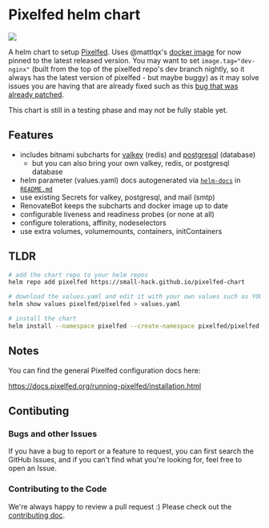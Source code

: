 # Pixelfed helm chart
<a href="https://github.com/small-hack/pixelfed-chart/releases"><img src="https://img.shields.io/github/v/release/small-hack/pixelfed-chart?style=plastic&labelColor=blue&color=green&logo=GitHub&logoColor=white"></a><br />

A helm chart to setup [Pixelfed](https://pixelfed.org/). Uses @mattlqx's [docker image](https://ghcr.io/mattlqx/docker-pixelfed) for now pinned to the latest released version. You may want to set `image.tag="dev-nginx"` (built from the top of the pixelfed repo's dev branch nightly, so it always has the latest version of pixelfed - but maybe buggy) as it may solve issues you are having that are already fixed such as this [bug that was already patched](https://github.com/pixelfed/pixelfed/issues/5220#issuecomment-2599854479).

This chart is still in a testing phase and may not be fully stable yet.

## Features

- includes bitnami subcharts for [valkey](https://github.com/bitnami/charts/blob/main/bitnami/valkey/README.md#parameters) (redis) and [postgresql](https://github.com/bitnami/charts/blob/main/bitnami/postgresql/README.md#parameters) (database)
  - but you can also bring your own valkey, redis, or postgresql database
- helm parameter (values.yaml) docs autogenerated via [`helm-docs`](https://github.com/norwoodj/helm-docs) in [`README.md`](./charts/pixelfed/README.md)
- use existing Secrets for valkey, postgresql, and mail (smtp)
- RenovateBot keeps the subcharts and docker image up to date
- configurable liveness and readiness probes (or none at all)
- configure tolerations, affinity, nodeselectors
- use extra volumes, volumemounts, containers, initContainers

## TLDR

```bash
# add the chart repo to your helm repos
helm repo add pixelfed https://small-hack.github.io/pixelfed-chart

# download the values.yaml and edit it with your own values such as YOUR hostname
helm show values pixelfed/pixelfed > values.yaml

# install the chart
helm install --namespace pixelfed --create-namespace pixelfed/pixelfed --values values.yaml
```

## Notes

You can find the general Pixelfed configuration docs here:

https://docs.pixelfed.org/running-pixelfed/installation.html

## Contibuting

### Bugs and other Issues

If you have a bug to report or a feature to request, you can first search the GitHub Issues, and if you can't find what you're looking for, feel free to open an Issue.

### Contributing to the Code

We're always happy to review a pull request :) Please check out the [contributing doc](CONTRIBUTING.md).
